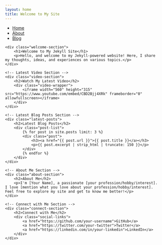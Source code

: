 ```yaml
---
layout: home
title: Welcome to My Site
---
```


<link rel="stylesheet" href="{{ '/assets/css/styles.css' | relative_url }}">

<div class="container">
    <!-- Menu -->
    <ul class="menu">
        <li><a href="/">Home</a></li>
        <li><a href="/about/">About</a></li>
        <li><a href="/blog/">Blog</a></li>
        <!-- Add additional menu items as needed -->
    </ul>

    <div class="welcome-section">
        <h1>Welcome to My Jekyll Site</h1>
        <p>Hello, and welcome to my Jekyll-powered website! Here, I share my thoughts, ideas, and experiences on various topics.</p>
    </div>

    <!-- Latest Video Section -->
    <div class="video-section">
        <h2>Watch My Latest Video</h2>
        <div class="video-wrapper">
            <iframe width="560" height="315" src="https://www.youtube.com/embed/CBD2Bjj4XRk" frameborder="0" allowfullscreen></iframe>
        </div>
    </div>

    <!-- Latest Blog Posts Section -->
    <div class="latest-posts">
        <h2>Latest Blog Posts</h2>
        <div class="post-list">
            {% for post in site.posts limit: 3 %}
            <div class="post">
                <h3><a href="{{ post.url }}">{{ post.title }}</a></h3>
                <p>{{ post.excerpt | strip_html | truncate: 150 }}</p>
            </div>
            {% endfor %}
        </div>
    </div>

    <!-- About Me Section -->
    <div class="about-section">
        <h2>About Me</h2>
        <p>I'm [Your Name], a passionate [your profession/hobby/interest]. I love [mention what you love about your profession/hobby/interest]. Feel free to explore my site and get to know me better!</p>
    </div>

    <!-- Connect with Me Section -->
    <div class="connect-section">
        <h2>Connect with Me</h2>
        <div class="social-links">
            <a href="https://github.com/your-username">GitHub</a>
            <a href="https://twitter.com/your-twitter">Twitter</a>
            <a href="https://linkedin.com/in/your-linkedin">LinkedIn</a>
        </div>
    </div>
</div>
